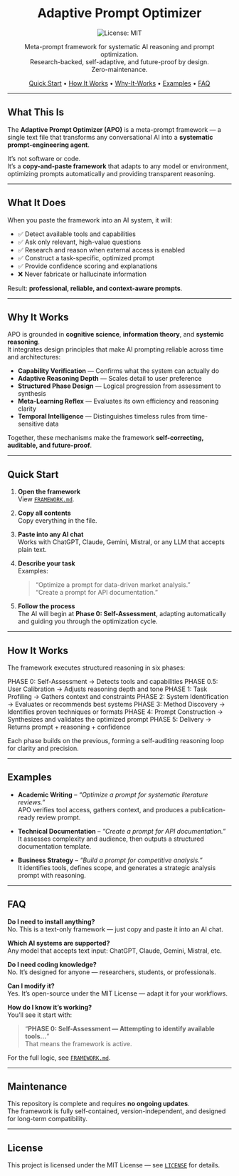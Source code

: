 <div align="center">

# Adaptive Prompt Optimizer  

![License: MIT](https://img.shields.io/badge/license-MIT-blue.svg)

Meta-prompt framework for systematic AI reasoning and prompt optimization.  
Research-backed, self-adaptive, and future-proof by design.  
Zero-maintenance.

[Quick Start](#quick-start) • [How It Works](#how-it-works) • [Why-It-Works](#why-it-works) • [Examples](#examples) • [FAQ](#faq)

</div>

---

## What This Is

The **Adaptive Prompt Optimizer (APO)** is a meta-prompt framework — a single text file that transforms any conversational AI into a **systematic prompt-engineering agent**.

It’s not software or code.  
It’s a **copy-and-paste framework** that adapts to any model or environment, optimizing prompts automatically and providing transparent reasoning.

---

## What It Does

When you paste the framework into an AI system, it will:

- ✅ Detect available tools and capabilities  
- ✅ Ask only relevant, high-value questions  
- ✅ Research and reason when external access is enabled  
- ✅ Construct a task-specific, optimized prompt  
- ✅ Provide confidence scoring and explanations  
- ❌ Never fabricate or hallucinate information  

Result: **professional, reliable, and context-aware prompts**.

---

## Why It Works

APO is grounded in **cognitive science**, **information theory**, and **systemic reasoning**.  
It integrates design principles that make AI prompting reliable across time and architectures:

- **Capability Verification** — Confirms what the system can actually do  
- **Adaptive Reasoning Depth** — Scales detail to user preference  
- **Structured Phase Design** — Logical progression from assessment to synthesis  
- **Meta-Learning Reflex** — Evaluates its own efficiency and reasoning clarity  
- **Temporal Intelligence** — Distinguishes timeless rules from time-sensitive data  

Together, these mechanisms make the framework **self-correcting, auditable, and future-proof**.

---

## Quick Start

1. **Open the framework**  
   View [`FRAMEWORK.md`](./FRAMEWORK.md).

2. **Copy all contents**  
   Copy everything in the file.

3. **Paste into any AI chat**  
   Works with ChatGPT, Claude, Gemini, Mistral, or any LLM that accepts plain text.

4. **Describe your task**  
   Examples:  
   > “Optimize a prompt for data-driven market analysis.”  
   > “Create a prompt for API documentation.”

5. **Follow the process**  
   The AI will begin at **Phase 0: Self-Assessment**, adapting automatically and guiding you through the optimization cycle.

---

## How It Works

The framework executes structured reasoning in six phases:

PHASE 0: Self-Assessment → Detects tools and capabilities
PHASE 0.5: User Calibration → Adjusts reasoning depth and tone
PHASE 1: Task Profiling → Gathers context and constraints
PHASE 2: System Identification → Evaluates or recommends best systems
PHASE 3: Method Discovery → Identifies proven techniques or formats
PHASE 4: Prompt Construction → Synthesizes and validates the optimized prompt
PHASE 5: Delivery → Returns prompt + reasoning + confidence

Each phase builds on the previous, forming a self-auditing reasoning loop for clarity and precision.

---

## Examples

- **Academic Writing** – *“Optimize a prompt for systematic literature reviews.”*  
  APO verifies tool access, gathers context, and produces a publication-ready review prompt.

- **Technical Documentation** – *“Create a prompt for API documentation.”*  
  It assesses complexity and audience, then outputs a structured documentation template.

- **Business Strategy** – *“Build a prompt for competitive analysis.”*  
  It identifies tools, defines scope, and generates a strategic analysis prompt with reasoning.

---

## FAQ

**Do I need to install anything?**  
No. This is a text-only framework — just copy and paste it into an AI chat.

**Which AI systems are supported?**  
Any model that accepts text input: ChatGPT, Claude, Gemini, Mistral, etc.

**Do I need coding knowledge?**  
No. It’s designed for anyone — researchers, students, or professionals.

**Can I modify it?**  
Yes. It’s open-source under the MIT License — adapt it for your workflows.

**How do I know it’s working?**  
You’ll see it start with:  
> “**PHASE 0: Self-Assessment — Attempting to identify available tools…**”  
That means the framework is active.

For the full logic, see [`FRAMEWORK.md`](FRAMEWORK.md).

---

## Maintenance

This repository is complete and requires **no ongoing updates**.  
The framework is fully self-contained, version-independent, and designed for long-term compatibility.

---

## License

This project is licensed under the MIT License — see [`LICENSE`](LICENSE) for details.
